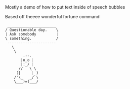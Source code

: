 Mostly a demo of how to put text inside of speech bubbles

Based off theeee wonderful fortune command

```
 ______________________ 
/ Questionable day.    \ 
| Ask somebody         |
\ something.           / 
 ----------------------
   \ 
    \ 
        .--.   
       |o_o | 
       |:_/ |   
      //   \ \    
     (|     | )    
    /'\_   _/`\    
    \___)=(___/
```

